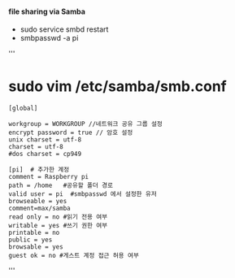 #### file sharing via Samba
 - sudo service smbd restart
 - smbpasswd -a pi 

'''
# sudo vim /etc/samba/smb.conf

	[global]

	workgroup = WORKGROUP //네트워크 공유 그룹 설정
	encrypt password = true // 암호 설정
	unix charset = utf-8
	charset = utf-8
	#dos charset = cp949

	[pi]  # 추가한 계정
	comment = Raspberry pi
	path = /home   #공유할 폴더 경로
	valid user = pi  #smbpasswd 에서 설정한 유저
	browseable = yes 
	comment=max/samba
	read only = no #읽기 전용 여부
	writable = yes #쓰기 권한 여부
	printable = no
	public = yes
	browsable = yes
	guest ok = no #게스트 계정 접근 허용 여부
'''
